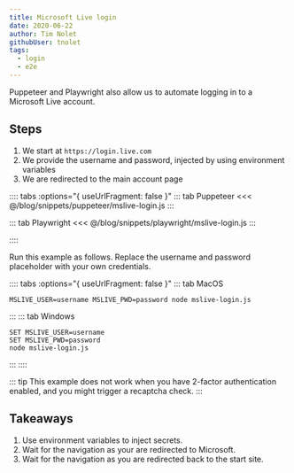 ```yaml
---
title: Microsoft Live login
date: 2020-06-22
author: Tim Nolet
githubUser: tnolet
tags: 
  - login
  - e2e
---
```


Puppeteer and Playwright also allow us to automate logging in to a Microsoft Live account.

## Steps

1. We start at `https://login.live.com`
2. We provide the username and password, injected by using environment variables
3. We are redirected to the main account page

:::: tabs :options="{ useUrlFragment: false }"
::: tab Puppeteer 
<<< @/blog/snippets/puppeteer/mslive-login.js
:::

::: tab Playwright
<<< @/blog/snippets/playwright/mslive-login.js
:::

::::

Run this example as follows. Replace the username and password placeholder with your own credentials.

:::: tabs :options="{ useUrlFragment: false }"
::: tab MacOS
```shell script
MSLIVE_USER=username MSLIVE_PWD=password node mslive-login.js
```
:::
::: tab Windows
```shell script
SET MSLIVE_USER=username
SET MSLIVE_PWD=password
node mslive-login.js
```
:::
::::

::: tip
This example does not work when you have 2-factor authentication enabled, and you might trigger a recaptcha check.
:::

## Takeaways

1. Use environment variables to inject secrets.
2. Wait for the navigation as your are redirected to Microsoft.
3. Wait for the navigation as you are redirected back to the start site.





